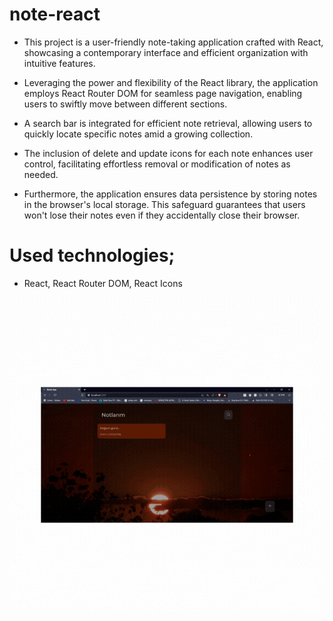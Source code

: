 # note-react
* This project is a user-friendly note-taking application crafted with React, showcasing a contemporary interface and efficient organization with intuitive features.
  
* Leveraging the power and flexibility of the React library, the application employs React Router DOM for seamless page navigation, enabling users to swiftly move between different sections.
  
* A search bar is integrated for efficient note retrieval, allowing users to quickly locate specific notes amid a growing collection.
  
* The inclusion of delete and update icons for each note enhances user control, facilitating effortless removal or modification of notes as needed.
  
* Furthermore, the application ensures data persistence by storing notes in the browser's local storage. This safeguard guarantees that users won't lose their notes even if they accidentally close their browser.
  
# Used technologies;
*  React, React Router DOM, React Icons

<img src="/public/note.gif"  />

